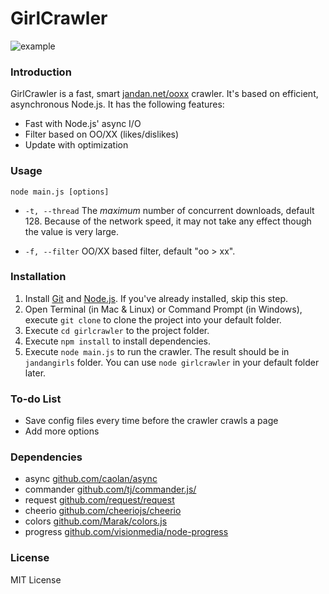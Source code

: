 # GirlCrawler

![example](https://raw.githubusercontent.com/Ericlong233/girlcrawler/master/res/example.png)

### Introduction

GirlCrawler is a fast, smart [jandan.net/ooxx](http://jandan.net/ooxx) crawler. It's based on efficient, asynchronous Node.js. It has the following features:

* Fast with Node.js' async I/O
* Filter based on OO/XX (likes/dislikes)
* Update with optimization

### Usage

`node main.js [options]`

* `-t, --thread` The *maximum* number of concurrent downloads, default 128. Because of the network speed, it may not take any effect though the value is very large.

* `-f, --filter` OO/XX based filter, default "oo > xx".

### Installation

1. Install [Git](https://git-scm.com/) and [Node.js](https://nodejs.org). If you've already installed, skip this step.
2. Open Terminal (in Mac & Linux) or Command Prompt (in Windows), execute `git clone` to clone the project into your default folder.
3. Execute `cd girlcrawler` to the project folder.
4. Execute `npm install` to install dependencies.
5. Execute `node main.js` to run the crawler. The result should be in `jandangirls` folder. You can use `node girlcrawler` in your default folder later.

### To-do List

* Save config files every time before the crawler crawls a page
* Add more options

### Dependencies

* async [github.com/caolan/async](https://github.com/caolan/async) 
* commander [github.com/tj/commander.js/](https://github.com/tj/commander.js/)
* request [github.com/request/request](https://github.com/request/request)
* cheerio [github.com/cheeriojs/cheerio](https://github.com/cheeriojs/cheerio)
* colors [github.com/Marak/colors.js](https://github.com/Marak/colors.js)
* progress [github.com/visionmedia/node-progress](https://github.com/visionmedia/node-progress)

### License

MIT License